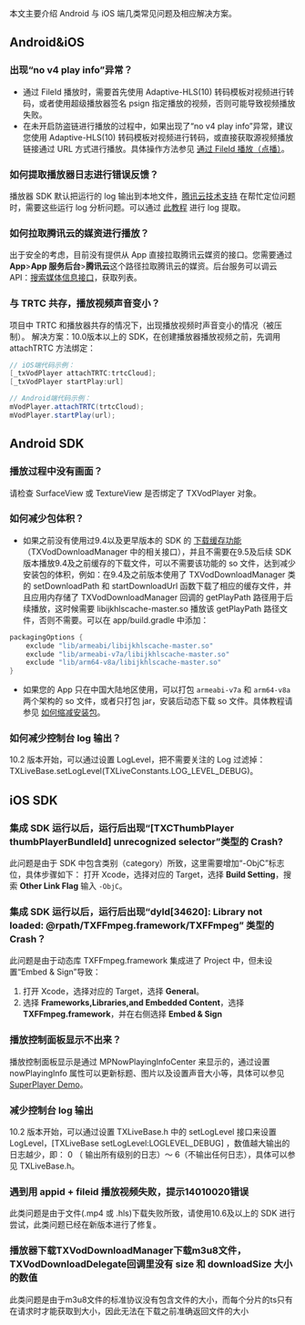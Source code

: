 本文主要介绍 Android 与 iOS 端几类常见问题及相应解决方案。
## Android&iOS

### 出现“no v4 play info”异常？
- 通过 FileId 播放时，需要首先使用 Adaptive-HLS(10) 转码模板对视频进行转码，或者使用超级播放器签名 psign 指定播放的视频，否则可能导致视频播放失败。
- 在未开启防盗链进行播放的过程中，如果出现了“no v4 play info”异常，建议您使用 Adaptive-HLS(10)  转码模板对视频进行转码，或直接获取源视频播放链接通过 URL 方式进行播放。具体操作方法参见 [通过 FileId 播放（点播）](https://cloud.tencent.com/document/product/881/20213#fileid)。

### 如何提取播放器日志进行错误反馈？
播放器 SDK 默认把运行的 log 输出到本地文件，[腾讯云技术支持](https://cloud.tencent.com/document/product/266/19905) 在帮忙定位问题时，需要这些运行 log 分析问题。可以通过 [此教程](https://cloud.tencent.com/developer/article/1502366) 进行 log 提取。

### 如何拉取腾讯云的媒资进行播放？
出于安全的考虑，目前没有提供从 App 直接拉取腾讯云媒资的接口。您需要通过 **App**>**App 服务后台**>**腾讯云**这个路径拉取腾讯云的媒资。后台服务可以调云 API：[搜索媒体信息接口](https://cloud.tencent.com/document/product/266/31813)，获取列表。

### 与 TRTC 共存，播放视频声音变小？
项目中 TRTC 和播放器共存的情况下，出现播放视频时声音变小的情况（被压制）。
解决方案：10.0版本以上的 SDK，在创建播放器播放视频之前，先调用 attachTRTC 方法绑定：

```objective-c
// iOS端代码示例：
[_txVodPlayer attachTRTC:trtcCloud];
[_txVodPlayer startPlay:url]
```

```java
// Android端代码示例：
mVodPlayer.attachTRTC(trtcCloud);
mVodPlayer.startPlay(url);
```


## Android SDK
### 播放过程中没有画面？
请检查 SurfaceView 或 TextureView 是否绑定了 TXVodPlayer 对象。

### 如何减少包体积？
- 如果之前没有使用过9.4以及更早版本的 SDK 的 [下载缓存功能](https://cloud.tencent.com/document/product/881/20216#13.E3.80.81.E7.A6.BB.E7.BA.BF.E7.BC.93.E5.AD.98)（TXVodDownloadManager 中的相关接口），并且不需要在9.5及后续 SDK 版本播放9.4及之前缓存的下载文件，可以不需要该功能的 so 文件，达到减少安装包的体积，例如：在9.4及之前版本使用了 TXVodDownloadManager 类的 setDownloadPath 和 startDownloadUrl 函数下载了相应的缓存文件，并且应用内存储了 TXVodDownloadManager 回调的 getPlayPath 路径用于后续播放，这时候需要 libijkhlscache-master.so 播放该 getPlayPath 路径文件，否则不需要。可以在 app/build.gradle 中添加：
```java
packagingOptions {
	exclude "lib/armeabi/libijkhlscache-master.so"
	exclude "lib/armeabi-v7a/libijkhlscache-master.so"
	exclude "lib/arm64-v8a/libijkhlscache-master.so"
}
```
- 如果您的 App 只在中国大陆地区使用，可以打包 `armeabi-v7a` 和 `arm64-v8a` 两个架构的 so 文件，或者只打包 jar，安装后动态下载 so 文件。具体教程请参见 [如何缩减安装包](https://cloud.tencent.com/document/product/647/34400#android-.E5.B9.B3.E5.8F.B0.E5.A6.82.E4.BD.95.E7.BC.A9.E5.87.8F.E5.AE.89.E8.A3.85.E5.8C.85.E4.BD.93.E7.A7.AF.EF.BC.9F)。

### 如何减少控制台 log 输出？
10.2 版本开始，可以通过设置 LogLevel，把不需要关注的 Log 过滤掉：TXLiveBase.setLogLevel(TXLiveConstants.LOG_LEVEL_DEBUG)。

## iOS SDK
### 集成 SDK 运行以后，运行后出现“[TXCThumbPlayer thumbPlayerBundleId] unrecognized selector”类型的 Crash?
此问题是由于 SDK 中包含类别（category）所致，这里需要增加“-ObjC”标志位，具体步骤如下：
打开 Xcode，选择对应的 Target，选择 **Build Setting**，搜索 **Other Link Flag** 输入 `-ObjC`。

### 集成 SDK 运行以后，运行后出现“dyld[34620]: Library not loaded: @rpath/TXFFmpeg.framework/TXFFmpeg” 类型的 Crash？
此问题是由于动态库 TXFFmpeg.framework 集成进了 Project 中，但未设置“Embed & Sign”导致：
1. 打开 Xcode，选择对应的 Target，选择 **General**。
2. 选择 **Frameworks,Libraries,and Embedded Content**，选择 **TXFFmpeg.framework**，并在右侧选择 **Embed & Sign**

### 播放控制面板显示不出来？
播放控制面板显示是通过  MPNowPlayingInfoCenter 来显示的，通过设置 nowPlayingInfo 属性可以更新标题、图片以及设置声音大小等，具体可以参见 [SuperPlayer Demo](https://github.com/LiteAVSDK/Player_ios)。

### 减少控制台 log 输出
10.2 版本开始，可以通过设置 TXLiveBase.h 中的 setLogLevel 接口来设置 LogLevel，[TXLiveBase setLogLevel:LOGLEVEL_DEBUG] ，数值越大输出的日志越少，即： 0 （ 输出所有级别的日志）～  6（不输出任何日志），具体可以参见 TXLiveBase.h。

### 遇到用 appid + fileid 播放视频失败，提示14010020错误
此类问题是由于文件(.mp4 或 .hls)下载失败所致，请使用10.6及以上的 SDK 进行尝试，此类问题已经在新版本进行了修复。

### 播放器下载TXVodDownloadManager下载m3u8文件，TXVodDownloadDelegate回调里没有 size 和 downloadSize 大小的数值
此类问题是由于m3u8文件的标准协议没有包含文件的大小，而每个分片的ts只有在请求时才能获取到大小，因此无法在下载之前准确返回文件的大小

